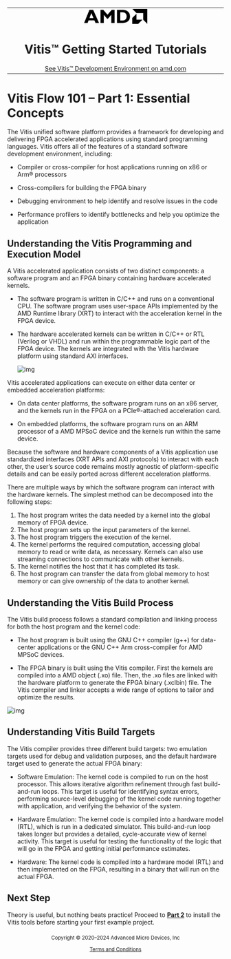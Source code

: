 <table class="sphinxhide" width="100%">
 <tr>
   <td align="center"><img src="https://raw.githubusercontent.com/Xilinx/Image-Collateral/main/xilinx-logo.png" width="30%"/><h1> Vitis™ Getting Started Tutorials </h1>
   <a href="https://www.amd.com/en/products/software/adaptive-socs-and-fpgas/vitis.html">See Vitis™ Development Environment on amd.com</a> </td>
 </tr>
</table>

# Vitis Flow 101 – Part 1: Essential Concepts

The Vitis unified software platform provides a framework for developing and delivering FPGA accelerated applications using standard programming languages. Vitis offers all of the features of a standard software development environment, including:

* Compiler or cross-compiler for host applications running on x86 or Arm® processors

* Cross-compilers for building the FPGA binary

* Debugging environment to help identify and resolve issues in the code

* Performance profilers to identify bottlenecks and help you optimize the application

## Understanding the Vitis Programming and Execution Model

A Vitis accelerated application consists of two distinct components: a software program and an FPGA binary containing hardware accelerated kernels.


* The software program is written in C/C++ and runs on a conventional CPU. The software program uses user-space APIs implemented by the AMD Runtime library (XRT) to interact with the acceleration kernel in the FPGA device.

* The hardware accelerated kernels can be written in C/C++ or RTL (Verilog or VHDL) and run within the programmable logic part of the FPGA device. The kernels are integrated with the Vitis hardware platform using standard AXI interfaces.

  ![img](./images/part1_execution_model.png)

Vitis accelerated applications can execute on either data center or embedded acceleration platforms:

* On data center platforms, the software program runs on an x86 server, and the kernels run in the FPGA on a PCIe®-attached acceleration card.

* On embedded platforms, the software program runs on an ARM processor of a AMD MPSoC device and the kernels run within the same device. 

Because the software and hardware components of a Vitis application use standardized interfaces (XRT APIs and AXI protocols) to interact with each other, the user’s source code remains mostly agnostic of platform-specific details and can be easily ported across different acceleration platforms.

There are multiple ways by which the software program can interact with the hardware kernels. The simplest method can be decomposed into the following steps:

1. The host program writes the data needed by a kernel into the global memory of FPGA device.
2. The host program sets up the input parameters of the kernel.
3. The host program triggers the execution of the kernel.
4. The kernel performs the required computation, accessing global memory to read or write data, as necessary. Kernels can also use streaming connections to communicate with other kernels.
5. The kernel notifies the host that it has completed its task.
6. The host program can transfer the data from global memory to host memory or can give ownership of the data to another kernel.

## Understanding the Vitis Build Process

The Vitis build process follows a standard compilation and linking process for both the host program and the kernel code:

* The host program is built using the GNU C++ compiler (g++) for data-center applications or the GNU C++ Arm cross-compiler for AMD MPSoC devices. 

* The FPGA binary is built using the Vitis compiler. First the kernels are compiled into a AMD object (.xo) file. Then, the .xo files are linked with the hardware platform to generate the FPGA binary (.xclbin) file. The Vitis compiler and linker accepts a wide range of options to tailor and optimize the results. 

![img](./images/part1_build_flow.png)

## Understanding Vitis Build Targets

The Vitis compiler provides three different build targets: two emulation targets used for debug and validation purposes, and the default hardware target used to generate the actual FPGA binary:

* Software Emulation: The kernel code is compiled to run on the host processor. This allows iterative algorithm refinement through fast build-and-run loops. This target is useful for identifying syntax errors, performing source-level debugging of the kernel code running together with application, and verifying the behavior of the system.

* Hardware Emulation: The kernel code is compiled into a hardware model (RTL), which is run in a dedicated simulator. This build-and-run loop takes longer but provides a detailed, cycle-accurate view of kernel activity. This target is useful for testing the functionality of the logic that will go in the FPGA and getting initial performance estimates.

* Hardware: The kernel code is compiled into a hardware model (RTL) and then implemented on the FPGA, resulting in a binary that will run on the actual FPGA.

## Next Step

Theory is useful, but nothing beats practice! Proceed to [**Part 2**](./Part2.md) to install the Vitis tools before starting your first example project.

<p class="sphinxhide" align="center"><sub>Copyright © 2020–2024 Advanced Micro Devices, Inc</sub></p>

<p class="sphinxhide" align="center"><sup><a href="https://www.amd.com/en/corporate/copyright">Terms and Conditions</a></sup></p>
